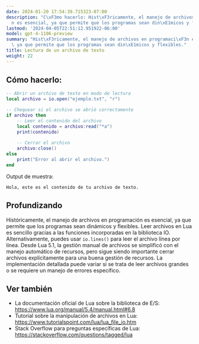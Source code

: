 ```yaml
---
date: 2024-01-20 17:54:39.715323-07:00
description: "C\xF3mo hacerlo: Hist\xF3ricamente, el manejo de archivos en programaci\xF3\
  n es esencial, ya que permite que los programas sean din\xE1micos y flexibles. Leer\u2026"
lastmod: '2024-04-05T22:51:12.951922-06:00'
model: gpt-4-1106-preview
summary: "Hist\xF3ricamente, el manejo de archivos en programaci\xF3n es esencial,\
  \ ya que permite que los programas sean din\xE1micos y flexibles."
title: Lectura de un archivo de texto
weight: 22
---
```


## Cómo hacerlo:
```Lua
-- Abrir un archivo de texto en modo de lectura
local archivo = io.open("ejemplo.txt", "r")

-- Chequear si el archivo se abrió correctamente
if archivo then
    -- Leer el contenido del archivo
    local contenido = archivo:read("*a")
    print(contenido)
    
    -- Cerrar el archivo
    archivo:close()
else
    print("Error al abrir el archivo.")
end
```

Output de muestra:
```
Hola, este es el contenido de tu archivo de texto.
```

## Profundizando
Históricamente, el manejo de archivos en programación es esencial, ya que permite que los programas sean dinámicos y flexibles. Leer archivos en Lua es sencillo gracias a las funciones incorporadas en la biblioteca IO. Alternativamente, puedes usar `io.lines()` para leer el archivo línea por línea. Desde Lua 5.1, la gestión manual de archivos se simplificó con el manejo automático de recursos, pero sigue siendo importante cerrar archivos explícitamente para una buena gestión de recursos. La implementación detallada puede variar si se trata de leer archivos grandes o se requiere un manejo de errores específico.

## Ver también
- La documentación oficial de Lua sobre la biblioteca de E/S: https://www.lua.org/manual/5.4/manual.html#6.8
- Tutorial sobre la manipulación de archivos en Lua: https://www.tutorialspoint.com/lua/lua_file_io.htm
- Stack Overflow para preguntas específicas de Lua: https://stackoverflow.com/questions/tagged/lua
